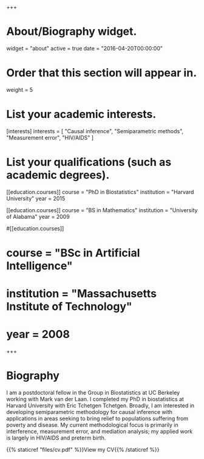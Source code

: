 +++
# About/Biography widget.
widget = "about"
active = true
date = "2016-04-20T00:00:00"

# Order that this section will appear in.
weight = 5

# List your academic interests.
[interests]
  interests = [
    "Causal inference",
    "Semiparametric methods",
    "Measurement error",
    "HIV/AIDS"
  ]

# List your qualifications (such as academic degrees).
[[education.courses]]
  course = "PhD in Biostatistics"
  institution = "Harvard University"
  year = 2015

[[education.courses]]
  course = "BS in Mathematics"
  institution = "University of Alabama"
  year = 2009

#[[education.courses]]
#  course = "BSc in Artificial Intelligence"
#  institution = "Massachusetts Institute of Technology"
#  year = 2008
 
+++

# Biography

I am a postdoctoral fellow in the Group in Biostatistics at UC Berkeley working with Mark van der Laan. I completed my PhD in biostatistics at Harvard University with Eric Tchetgen Tchetgen. Broadly, I am interested in developing semiparametric methodology for causal inference with applications in areas seeking to bring relief to populations suffering from poverty and disease. My current methodological focus is primarily in interference, measurement error, and mediation analysis; my applied work is largely in HIV/AIDS and preterm birth.

{{% staticref "files/cv.pdf" %}}View my CV{{% /staticref %}}
